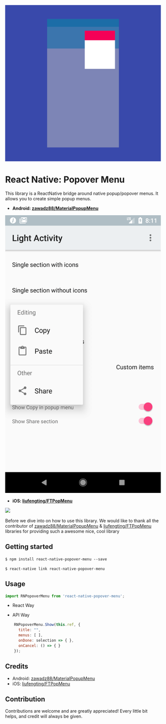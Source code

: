 

<center>
	<img src="https://github.com/zawadz88/MaterialPopupMenu/raw/master/art/components_menus.png" />
</center>

# React Native: Popover Menu
This library is a ReactNative bridge around native popup/popover menus. It allows you to create simple popup menus.

- **Android: [zawadz88/MaterialPopupMenu](https://github.com/zawadz88/MaterialPopupMenu)**

![](https://github.com/zawadz88/MaterialPopupMenu/raw/master/art/sample_sections_light.png)

- **iOS: [liufengting/FTPopMenu](https://github.com/liufengting/FTPopMenu)**

![](https://github.com/liufengting/FTPopMenu/raw/master/ScreenShots/ScreenShots1.png)

Before we dive into on how to use this library. We would like to thank all the contributor of [zawadz88/MaterialPopupMenu](https://github.com/zawadz88/MaterialPopupMenu) & [liufengting/FTPopMenu](https://github.com/liufengting/FTPopMenu) libraries for providing such a awesome nice, cool library

## Getting started

`$ npm install react-native-popover-menu --save`

`$ react-native link react-native-popover-menu`



## Usage
```javascript
import RNPopoverMenu from 'react-native-popover-menu';

```

- React Way


- API Way

```javascript
    RNPopoverMenu.Show(this.ref, {
      title: "",
      menus: [ ],
      onDone: selection => { },
      onCancel: () => { }
    });
```



## Credits
- Android: [zawadz88/MaterialPopupMenu](https://github.com/zawadz88/MaterialPopupMenu)
- iOS: [liufengting/FTPopMenu](https://github.com/liufengting/FTPopMenu)

## Contribution
Contributions are welcome and are greatly appreciated! Every little bit helps, and credit will always be given.


